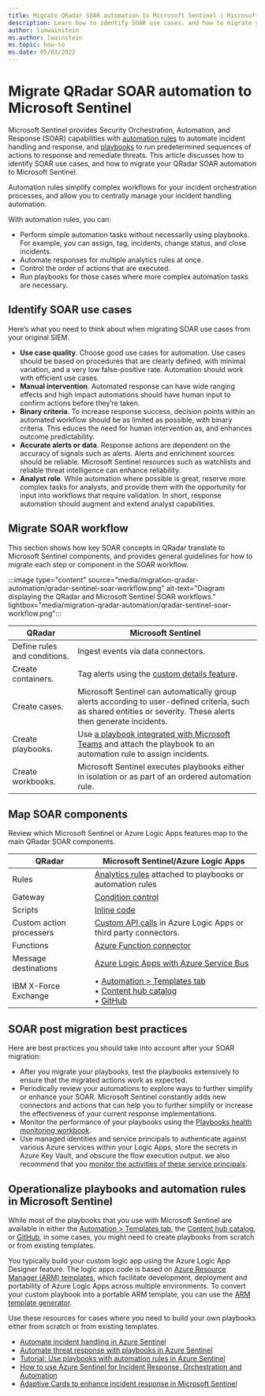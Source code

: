 ```yaml
---
title: Migrate QRadar SOAR automation to Microsoft Sentinel | Microsoft Docs
description: Learn how to identify SOAR use cases, and how to migrate your QRadar SOAR automation to Microsoft Sentinel.
author: limwainstein
ms.author: lwainstein
ms.topic: how-to
ms.date: 05/03/2022
---
```


# Migrate QRadar SOAR automation to Microsoft Sentinel

Microsoft Sentinel provides Security Orchestration, Automation, and Response (SOAR) capabilities with [automation rules](automate-incident-handling-with-automation-rules.md) to automate incident handling and response, and [playbooks](tutorial-respond-threats-playbook.md) to run predetermined sequences of actions to response and remediate threats. This article discusses how to identify SOAR use cases, and how to migrate your QRadar SOAR automation to Microsoft Sentinel.

Automation rules simplify complex workflows for your incident orchestration processes, and allow you to centrally manage your incident handling automation. 

With automation rules, you can: 
- Perform simple automation tasks without necessarily using playbooks. For example, you can assign, tag, incidents, change status, and close incidents. 
- Automate responses for multiple analytics rules at once. 
- Control the order of actions that are executed. 
- Run playbooks for those cases where more complex automation tasks are necessary. 

## Identify SOAR use cases

Here’s what you need to think about when migrating SOAR use cases from your original SIEM.
- **Use case quality**. Choose good use cases for automation. Use cases should be based on procedures that are clearly defined, with minimal variation, and a very low false-positive rate. Automation should work with efficient use cases.
- **Manual intervention**. Automated response can have wide ranging effects and high impact automations should have human input to confirm actions before they’re taken.
- **Binary criteria**. To increase response success, decision points within an automated workflow should be as limited as possible, with binary criteria.  This educes the need for human intervention as, and enhances outcome predictability.
- **Accurate alerts or data**. Response actions are dependent on the accuracy of signals such as alerts. Alerts and enrichment sources should be reliable. Microsoft Sentinel resources such as watchlists and reliable threat intelligence can enhance reliability.
- **Analyst role**. While automation where possible is great, reserve more complex tasks for analysts, and provide them with the opportunity for input into workflows that require validation. In short, response automation should augment and extend analyst capabilities. 

## Migrate SOAR workflow

This section shows how key SOAR concepts in QRadar translate to Microsoft Sentinel components, and provides general guidelines for how to migrate each step or component in the SOAR workflow.

:::image type="content" source="media/migration-qradar-automation/qradar-sentinel-soar-workflow.png" alt-text="Diagram displaying the QRadar and Microsoft Sentinel SOAR workflows." lightbox="media/migration-qradar-automation/qradar-sentinel-soar-workflow.png":::

|QRadar  |Microsoft Sentinel |
|---------|---------|
|Define rules and conditions.     |Ingest events via data connectors.     |
|Create containers.     |Tag alerts using the [custom details feature](surface-custom-details-in-alerts.md).   |
|Create cases. |Microsoft Sentinel can automatically group alerts according to user-defined criteria, such as shared entities or severity. These alerts then generate incidents.  |
|Create playbooks. |Use [a playbook integrated with Microsoft Teams](https://techcommunity.microsoft.com/t5/microsoft-sentinel-blog/automate-incident-assignment-with-shifts-for-teams/ba-p/2297549) and attach the playbook to an automation rule to assign incidents. |
|Create workbooks. |Microsoft Sentinel executes playbooks either in isolation or as part of an ordered automation rule. |

## Map SOAR components 

Review which Microsoft Sentinel or Azure Logic Apps features map to the main QRadar SOAR components.

|QRadar  |Microsoft Sentinel/Azure Logic Apps  |
|---------|---------|
|Rules |[Analytics rules](detect-threats-built-in#use-built-in-analytics-rules.md) attached to playbooks or automation rules |
|Gateway |[Condition control](../logic-apps/logic-apps-control-flow-conditional-statement.md) |
|Scripts |[Inline code](../logic-apps/logic-apps-add-run-inline-code.md) |
|Custom action processers |[Custom API calls](../logic-apps/logic-apps-create-api-app.md) in Azure Logic Apps or third party connectors. |
|Functions |[Azure Function connector](../logic-apps/logic-apps-azure-functions.md) |
|Message destinations |[Azure Logic Apps with Azure Service Bus](../connectors/connectors-create-api-servicebus.md) |
|IBM X-Force Exchange |• [Automation > Templates tab](use-playbook-templates.md)<br>• [Content hub catalog](sentinel-solutions-catalog.md)<br>• [GitHub](https://github.com/Azure/Azure-Sentinel/tree/master/Playbooks/Block-OnPremADUser) |

## SOAR post migration best practices

Here are best practices you should take into account after your SOAR migration:

- After you migrate your playbooks, test the playbooks extensively to ensure that the migrated actions work as expected.
- Periodically review your automations to explore ways to further simplify or enhance your SOAR. Microsoft Sentinel constantly adds new connectors and actions that can help you to further simplify or increase the effectiveness of your current response implementations.
- Monitor the performance of your playbooks using the [Playbooks health monitoring workbook](https://techcommunity.microsoft.com/t5/microsoft-sentinel-blog/what-s-new-monitoring-your-logic-apps-playbooks-in-azure/ba-p/1873211).
- Use managed identities and service principals to authenticate against various Azure services within your Logic Apps, store the secrets in Azure Key Vault, and obscure the flow execution output. we also recommend that you  [monitor the activities of these service principals](https://techcommunity.microsoft.com/t5/azure-sentinel/non-interactive-logins-minimizing-the-blind-spot/ba-p/2287932).

## Operationalize playbooks and automation rules in Microsoft Sentinel

While most of the playbooks that you use with Microsoft Sentinel are available in either the [Automation > Templates tab](use-playbook-templates.md), the [Content hub catalog](sentinel-solutions-catalog.md), or [GitHub](https://github.com/Azure/Azure-Sentinel/tree/master/Playbooks/Block-OnPremADUser), in some cases, you might need to create playbooks from scratch or from existing templates.

You typically build your custom logic app using the Azure Logic App Designer feature. The logic apps code is based on [Azure Resource Manager (ARM) templates](../azure-resource-manager/templates/overview.md), which facilitate development, deployment and portability of Azure Logic Apps across multiple environments. To convert your custom playbook into a portable ARM template, you can use the [ARM template generator](https://techcommunity.microsoft.com/t5/microsoft-sentinel-blog/export-microsoft-sentinel-playbooks-or-azure-logic-apps-with/ba-p/3275898).

Use these resources for cases where you need to build your own playbooks either from scratch or from existing templates.
- [Automate incident handling in Azure Sentinel](automate-incident-handling-with-automation-rules.md)
- [Automate threat response with playbooks in Azure Sentinel](automate-responses-with-playbooks.md)
- [Tutorial: Use playbooks with automation rules in Azure Sentinel](tutorial-respond-threats-playbook.md)
- [How to use Azure Sentinel for Incident Response, Orchestration and Automation](https://techcommunity.microsoft.com/t5/microsoft-sentinel-blog/how-to-use-azure-sentinel-for-incident-response-orchestration/ba-p/2242397)
- [Adaptive Cards to enhance incident response in Microsoft Sentinel](https://techcommunity.microsoft.com/t5/microsoft-sentinel-blog/using-microsoft-teams-adaptive-cards-to-enhance-incident/ba-p/3330941)